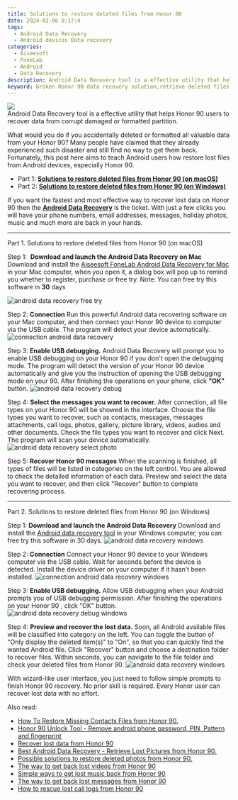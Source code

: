 ```yaml
---
title: Solutions to restore deleted files from Honor 90
date: 2024-02-06 8:17:4
tags: 
  - Android Data Recovery
  - Android devices Data recovery
categories: 
  - Aiseesoft
  - FoneLab
  - Android
  - Data Recovery
description: Android Data Recovery tool is a effective utility that helps Honor 90 users to recover data from corrupt damaged or formatted partition.
keyword: broken Honor 90 data recovery solution,retrieve deleted files Honor 90,Regain missing files on Honor 90,undelete data from Honor 90,Honor 90 data recovery,Honor 90 data disappear,how can i get data back on Honor 90,how to retrieve deleted data from my Honor 90,how to get the data back on Honor 90,how to recover data Honor 90,get back deleted data from Honor 90 android
---
```


<img src="https://img0mobiles.techidaily.com/images/best-assets/devices/honor/honor-90/4.jpg" class="atpl-imgstyle"  />

<div class="atpl-content atpl-for-fonelab-android recover-data">

<div class="atpl-post-description-part-1">
Android Data Recovery tool is a effective utility that helps Honor 90 users to recover data from corrupt damaged or formatted partition.
</div>
<div class="atpl-post-device-model-description">

</div>




<div class="atpl-post-description-part-2">
<div class="tpl-content-sub-paragraph-normal">
  <p>
    What would you do if you accidentally deleted or formatted all valuable data from your Honor 90? Many people have claimed that they already experienced such disaster and still find no way to get them back. Fortunately, this post here aims to teach Android users how restore lost files from Android devices, especially Honor 90.
  </p>
</div>
</div>


<ul>
  <li>Part 1: <strong><a href="#p1">Solutions to restore deleted files from Honor 90 (on macOS)</a></strong></li>
  <li>Part 2: <strong><a href="#p2">Solutions to restore deleted files from Honor 90 (on Windows)</a></strong></li>
</ul>


<div class="atpl-post-description-part-3">
<div class="tpl-content-sub-paragraph-normal">
    <p>
        If you want the fastest and most effective way to recover lost data on Honor 90 then the <a href="https://tools.techidaily.com/aiseesoft-android-data-recovery/" target="_blank" rel="noopener"><strong>Android Data Recovery</strong></a> is the ticket. With just a few clicks you will have your phone numbers, email addresses, messages, holiday photos, music and much more are back in your hands.
    </p>
</div>
</div>


<!-- Part 1 -->
<a id="p1" name="p1" ></a><hr>

<div>
  <span class="atpl-step-part-style">Part 1. Solutions to restore deleted files from Honor 90 (on macOS)</span>
</div>  

<span class="atpl-stepstyle-a"><span>Step 1: </span></span> <strong>Download and launch the Android Data Recovery on Mac</strong>
Download and install the <a href="https://tools.techidaily.com/aiseesoft-android-data-recovery-for-mac/" target="_blank" rel="noopener">Aiseesoft FoneLab Android Data Recovery for Mac</a> in your Mac computer, when you open it, a dialog box will pop up to remind you whether to register, purchase or free try.
Note: You can free try this software in <strong>30</strong> days

<img src="https://tools.techidaily.com/images/apps/aiseesoft/android-data-recovery/mac-free-try.png" class="atpl-imgstyle" alt="android data recovery free try" />

<span class="atpl-stepstyle-a"><span>Step 2: </span></span> <strong>Connection</strong>
Run this powerful Android data recovering software on your Mac computer, and then connect your Honor 90 device to computer via the USB cable. The program will detect your device automatically.
<img src="https://tools.techidaily.com/images/apps/aiseesoft/android-data-recovery/mac-connection-interface.jpg" class="atpl-imgstyle" alt="connection android data recovery" />

<span class="atpl-stepstyle-a"><span>Step 3: </span></span> <strong>Enable USB debugging.</strong>
Android Data Recovery will prompt you to enable USB debugging on your Honor 90  if you don't open the debugging mode. The program will detect the version of your Honor 90 device automatically and give you the instruction of opening the USB debugging mode on your 90. After finishing the operations on your phone, click <strong>"OK"</strong> button.
<img src="https://tools.techidaily.com/images/apps/aiseesoft/android-data-recovery/mac-android-usb-debug.jpg"  class="atpl-imgstyle" alt="android data recovery debug" />

<span class="atpl-stepstyle-a"><span>Step 4: </span></span> <strong>Select the messages you want to recover.</strong>
After connection, all file types on your Honor 90 will be showed in the interface. Choose the file types you want to recover, such as contacts, messages, messages attachments, call logs, photos, gallery, picture library, videos, audios and other documents. Check the file types you want to recover and click Next. The program will scan your device automatically.
<img src="https://tools.techidaily.com/images/apps/aiseesoft/android-data-recovery/mac-choose-type-photos.jpg" class="atpl-imgstyle" alt="android data recovery select photo" />

<span class="atpl-stepstyle-a"><span>Step 5: </span></span> <strong>Recover Honor 90 messages</strong>
When the scanning is finished, all types of files will be listed in categories on the left control. You are allowed to check the detailed information of each data. Preview and select the data you want to recover, and then click "Recover" button to complete recovering process.


<a id="p2" name="p2"></a><hr>

<!-- Part 2 -->
<div>
  <span class="atpl-step-part-style">Part 2. Solutions to restore deleted files from Honor 90 (on Windows)</span>
</div>

<span class="atpl-stepstyle-a"><span>Step 1: </span></span> <strong>Download and launch the Android Data Recovery</strong>
Download and install the <a href="https://tools.techidaily.com/aiseesoft-android-data-recovery-for-win/" target="_blank" rel="noopener">Android data recovery tool</a> in your Windows computer, you can free try this software in 30 days.
<img src="https://tools.techidaily.com/images/apps/aiseesoft/android-data-recovery/win-start-interface.png"  class="atpl-imgstyle" alt="android data recovery windows" />

<span class="atpl-stepstyle-a"><span>Step 2: </span></span> <strong>Connection</strong>
Connect your Honor 90 device to your Windows computer via the USB cable. Wait for seconds before the device is detected. Install the device driver on your computer if it hasn't been installed.
<img src="https://tools.techidaily.com/images/apps/aiseesoft/android-data-recovery/win-connection-interface.png" class="atpl-imgstyle" alt="connection android data recovery windows" />

<span class="atpl-stepstyle-a"><span>Step 3: </span></span> <strong>Enable USB debugging.</strong>
Allow USB debugging when your Android prompts you of USB debugging permission. After finishing the operations on your Honor 90 , click "OK" button.
<img src="https://tools.techidaily.com/images/apps/aiseesoft/android-data-recovery/win-android-usb-debug.png" class="atpl-imgstyle" alt="android data recovery debug windows" />

<span class="atpl-stepstyle-a"><span>Step 4: </span></span> <strong>Preview and recover the lost data.</strong>
Soon, all Android available files will be classified into category on the left. You can toggle the button of "Only display the deleted item(s)" to "On", so that you can quickly find the wanted Android file. Click "Recover" button and choose a destination folder to recover files. Within seconds, you can navigate to the file folder and check your deleted files from Honor 90.
<img src="https://tools.techidaily.com/images/apps/aiseesoft/android-data-recovery/win-recover-photos.png" class="atpl-imgstyle" alt="android data recovery windows" />

<div class="atpl-post-description-part-4">
<div class="tpl-content-sub-paragraph-normal">
  <p>
    With wizard-like user interface, you just need to follow simple prompts to finish Honor 90 recovery. No prior skill is required. Every Honor user can recover lost data with no effort.
  </p>
</div>
</div>


<ins class="adsbygoogle"
     style="display:block"
     data-ad-client="ca-pub-7571918770474297"
     data-ad-slot="8358498916"
     data-ad-format="auto"
     data-full-width-responsive="true"></ins>

<span class="atpl-alsoreadstyle">Also read:</span>
<div><ul>
<li><a href="/how-to-restore-missing-contacts-files-from-honor-90-by-fonelab-android-recover-contacts/" target="_blank" rel="noopener"><u>How To  Restore Missing Contacts Files from Honor 90.</u></a></li>
<li><a href="/honor-90-unlock-tool-remove-android-phone-password-pin-pattern-and-fingerprint-by-drfone-android-unlock-android-unlock/" target="_blank" rel="noopener"><u>Honor 90 Unlock Tool - Remove android phone password, PIN, Pattern and fingerprint</u></a></li>
<li><a href="/recover-lost-data-from-honor-90-by-fonelab-android-recover-data/" target="_blank" rel="noopener"><u>Recover lost data from Honor 90</u></a></li>
<li><a href="/best-android-data-recovery-retrieve-lost-pictures-from-honor-90-by-fonelab-android-recover-pictures/" target="_blank" rel="noopener"><u>Best Android Data Recovery - Retrieve Lost Pictures from Honor 90.</u></a></li>
<li><a href="/possible-solutions-to-restore-deleted-photos-from-honor-90-by-fonelab-android-recover-photos/" target="_blank" rel="noopener"><u>Possible solutions to restore deleted photos from Honor 90.</u></a></li>
<li><a href="/the-way-to-get-back-lost-videos-from-honor-90-by-fonelab-android-recover-video/" target="_blank" rel="noopener"><u>The way to get back lost videos from Honor 90</u></a></li>
<li><a href="/simple-ways-to-get-lost-music-back-from-honor-90-by-fonelab-android-recover-music/" target="_blank" rel="noopener"><u>Simple ways to get lost music back from Honor 90</u></a></li>
<li><a href="/the-way-to-get-back-lost-messages-from-honor-90-by-fonelab-android-recover-messages/" target="_blank" rel="noopener"><u>The way to get back lost messages from Honor 90</u></a></li>
<li><a href="/how-to-rescue-lost-call-logs-from-honor-90-by-fonelab-android-recover-call-logs/" target="_blank" rel="noopener"><u>How to rescue lost call logs from Honor 90</u></a></li>
</ul></div>

</div>
